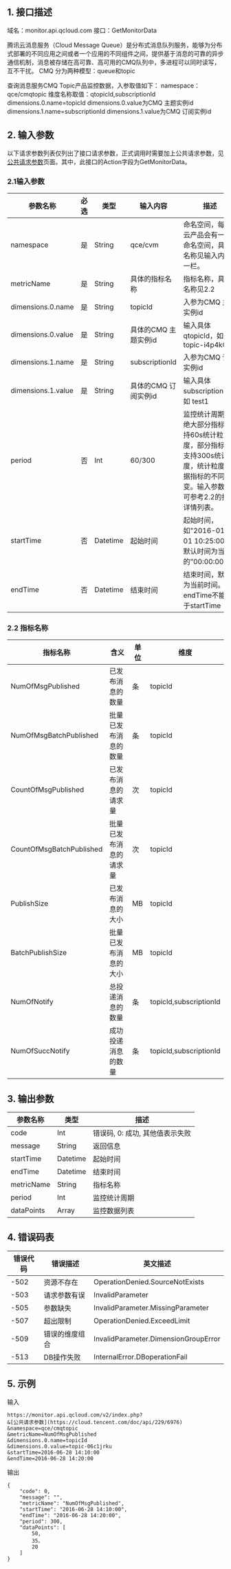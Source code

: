 ## 1. 接口描述

域名：monitor.api.qcloud.com
接口：GetMonitorData

腾讯云消息服务（Cloud Message Queue）是分布式消息队列服务，能够为分布式部署的不同应用之间或者一个应用的不同组件之间，提供基于消息的可靠的异步通信机制，消息被存储在高可靠、高可用的CMQ队列中，多进程可以同时读写，互不干扰。
CMQ 分为两种模型：queue和topic

查询消息服务CMQ Topic产品监控数据，入参取值如下：
namespace：qce/cmqtopic
维度名称取值：qtopicId,subscriptionId
dimensions.0.name=topicId
dimensions.0.value为CMQ 主题实例id
dimensions.1.name=subscriptionId
dimensions.1.value为CMQ 订阅实例id

## 2. 输入参数

以下请求参数列表仅列出了接口请求参数，正式调用时需要加上公共请求参数，见<a href="/doc/api/405/公共请求参数" title="公共请求参数">公共请求参数</a>页面。其中，此接口的Action字段为GetMonitorData。

### 2.1输入参数

| 参数名称               | 必选   | 类型       | 输入内容           | 描述                                       |
| ------------------ | ---- | -------- | -------------- | ---------------------------------------- |
| namespace          | 是    | String   | qce/cvm        | 命名空间，每个云产品会有一个命名空间，具体名称见输入内容一栏。          |
| metricName         | 是    | String   | 具体的指标名称        | 指标名称，具体名称见2.2                            |
| dimensions.0.name  | 是    | String   | topicId        | 入参为CMQ 主题实例id                            |
| dimensions.0.value | 是    | String   | 具体的CMQ 主题实例id  | 输入具体qtopicId，如 topic-i4p4k0u0            |
| dimensions.1.name  | 是    | String   | subscriptionId | 入参为CMQ 订阅实例id                            |
| dimensions.1.value | 是    | String   | 具体的CMQ 订阅实例id  | 输入具体subscriptionId，如 test1               |
| period             | 否    | Int      | 60/300         | 监控统计周期，绝大部分指标支持60s统计粒度，部分指标仅支持300s统计粒度，统计粒度根据指标的不同而变。输入参数时可参考2.2的指标详情列表。 |
| startTime          | 否    | Datetime | 起始时间           | 起始时间，如"2016-01-01 10:25:00"。 默认时间为当天的”00:00:00” |
| endTime            | 否    | Datetime | 结束时间           | 结束时间，默认为当前时间。 endTime不能小于startTime       |

### 2.2 指标名称

| 指标名称                     | 含义          | 单位   | 维度                     |
| ------------------------ | ----------- | ---- | ---------------------- |
| NumOfMsgPublished        | 已发布消息的数量    | 条    | topicId                |
| NumOfMsgBatchPublished   | 批量已发布消息的数量  | 条    | topicId                |
| CountOfMsgPublished      | 已发布消息的请求量   | 次    | topicId                |
| CountOfMsgBatchPublished | 批量已发布消息的请求量 | 次    | topicId                |
| PublishSize              | 已发布消息的大小    | MB   | topicId                |
| BatchPublishSize         | 批量已发布消息的大小  | MB   | topicId                |
| NumOfNotify              | 总投递消息的数量    | 条    | topicId,subscriptionId |
| NumOfSuccNotify          | 成功投递消息的数量   | 条    | topicId,subscriptionId |


## 3. 输出参数

| 参数名称       | 类型       | 描述                  |
| ---------- | -------- | ------------------- |
| code       | Int      | 错误码, 0: 成功, 其他值表示失败 |
| message    | String   | 返回信息                |
| startTime  | Datetime | 起始时间                |
| endTime    | Datetime | 结束时间                |
| metricName | String   | 指标名称                |
| period     | Int      | 监控统计周期              |
| dataPoints | Array    | 监控数据列表              |


## 4. 错误码表

| 错误代码 | 错误描述    | 英文描述                                 |
| ---- | ------- | ------------------------------------ |
| -502 | 资源不存在   | OperationDenied.SourceNotExists      |
| -503 | 请求参数有误  | InvalidParameter                     |
| -505 | 参数缺失    | InvalidParameter.MissingParameter    |
| -507 | 超出限制    | OperationDenied.ExceedLimit          |
| -509 | 错误的维度组合 | InvalidParameter.DimensionGroupError |
| -513 | DB操作失败  | InternalError.DBoperationFail        |

## 5. 示例

输入

```
https://monitor.api.qcloud.com/v2/index.php?
&[公共请求参数](https://cloud.tencent.com/doc/api/229/6976)
&namespace=qce/cmqtopic
&metricName=NumOfMsgPublished
&dimensions.0.name=topicId
&dimensions.0.value=topic-06c1jrku
&startTime=2016-06-28 14:10:00
&endTime=2016-06-28 14:20:00
```

输出

```
{
    "code": 0,
    "message": "",
    "metricName": "NumOfMsgPublished",
    "startTime": "2016-06-28 14:10:00",
    "endTime": "2016-06-28 14:20:00",
    "period": 300,
    "dataPoints": [
        50,
        35，
        20
    ]
}
```